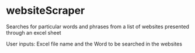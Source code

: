 # websiteScraper
Searches for particular words and phrases from a list of websites presented through an excel sheet 

User inputs: Excel file name and the Word to be searched in the websites

